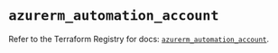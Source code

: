 # `azurerm_automation_account`

Refer to the Terraform Registry for docs: [`azurerm_automation_account`](https://registry.terraform.io/providers/hashicorp/azurerm/4.36.0/docs/resources/automation_account).
